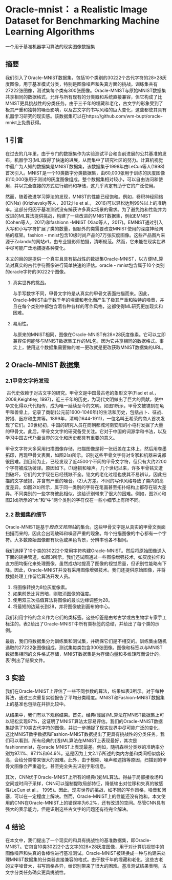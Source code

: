 # Oracle-mnist： a Realistic Image Dataset for Benchmarking Machine Learning Algorithms

一个用于基准机器学习算法的现实图像数据集 

## 摘要

​	我们引入了Oracle-MNIST数据集，包括10个类别的30222个古代字符的28×28灰度图像，用于基准模式分类，特别是图像噪声和失真方面的挑战。训练集共有27222张图像，测试集每个类有300张图像。Oracle-MNIST与原始MNIST数据集共享相同的数据格式，允许与所有现有的分类器和系统直接兼容，但它构成了比MNIST更具挑战性的分类任务。由于三千年的埋藏和老化，古文字的形象受到了极其严重和独特的噪音影响，以及古文字的书写风格的巨大变化，这些都使其具有机器学习研究的现实感。该数据集可以在https://github.com/wm-bupt/oracle-mnist上免费获得。

## 1 引言

​	在过去的几年里，由于专门的数据集作为实验测试平台和当前进展的公共基准的发布，机器学习(ML)取得了快速的进展，从而集中了研究社区的努力。计算机视觉中最广为人知的数据集是MNIST数据集，该数据集于1998年由LeCun等人(1998)首次引入。MNIST是一个10类数字分类数据集，由60,000张用于训练的灰度图像和10,000张用于测试的灰度图像组成。整个数据集相对较小，可以自由访问和使用，并以完全直接的方式进行编码和存储，这几乎肯定有助于它的广泛使用。

​	然而，随着改进学习算法的发现，MNIST的性能已经饱和。例如，卷积神经网络(CNNs) (Krizhevsky等人，2012;He et al.， 2016)可以轻松达到99%以上的准确率。这部分归因于基准测试没有捕获许多真实场景的需求。为了避免饱和性能并为改进的ML算法提供挑战，构建了一些改进的MNIST数据集，例如EMNIST (Cohen等人，2017)和fashionn -MNIST (Xiao等人，2017)。EMNIST通过引入大写和小写字符扩展了类的数量，但额外的类需要改变MNIST使用的深度神经网络的框架。fashion - mnist包含10级时尚产品的7万张灰度图像。这些产品图片来源于Zalando的网站e1，由专业摄影师拍摄，清晰规范。然而，它未能在现实世界中尽可能广泛地捕捉各种变化。

​	本文的目的是提供一个真实且具有挑战性的数据集Oracle-MNIST，以方便ML算法对真实的古代字符图像进行简单快速的评估。oracle - mnist包含属于10个类别的oracle字符的30222个图像。

1. 真实世界的挑战。

   与手写数字不同，甲骨文字符是从真实的甲骨文表面扫描而来。因此，Oracle-MNIST由于数千年的埋藏和老化而产生了极其严重和独特的噪音，并且在每个类别中都包含着各种各样的写作风格，这都使得ML研究更加现实和困难。

2. 易用性。

   与原来的MNIST相同，图像在Oracle-MNIST有28×28灰度像素。它可以立即兼容任何能够与MNIST数据集工作的ML包，因为它共享相同的数据格式。事实上，使用这个数据集需要做的唯一更改就是更改获取MNIST数据集的URL。

## 2 Oracle-MNIST 数据集

### 2.1甲骨文字符发现

​	古代史依赖于对古文字的研究。甲骨文是中国最古老的象形文字(Flad et al.， 2008;Keightley, 1997)，近三千年的历史，为现代文明做出了巨大的贡献，使中华文化得以代代相传，成为唯一延续至今的文明。如图1所示，甲骨文被镌刻在龟甲和兽骨上，记录了商朝(公元前1600-1046年)的生活和历史，包括占卜、征战、狩猎、医疗和生育等。1899年，清朝(1644-1911)，一位名叫王希荣的商人首次发现了它们。20世纪初，中国的研究人员在商朝都城河南安阳的小屯村发掘了大量的甲骨文。此后，甲骨文文字的研究备受关注。它对于中国的词源学和书法，以及学习中国古代乃至世界的文化和历史都具有重要的意义。

​	甲骨文字符大多采用扫描图像存储，扫描图像是将一张纸盖在主体上，然后用卷墨拓印，再现甲骨文表面，如图2(a)所示。识别这些甲骨文字符对专家和机器来说都很困难。到目前为止，已经发现了近4500个不同的甲骨文字符，但只有大约2200个字符被成功破译。原因如下。(1)磨损和噪声。几个世纪以来，许多甲骨铭文遭到破坏，它们的文字现在已经残缺不全。铭文的老化过程也使其不易辨认，因此扫描的文字破损，并含有严重的噪音。(2)大方差。不同的写作风格导致了类内的高度差异。如图2(b)所示，属于同一类别的字符在笔画甚至拓扑结构上都存在较大差异。不同类别的一些字符彼此相似，这给识别带来了很大的困难。例如，图2(c)和图2(d)所示的“木”和“牛”两个类别的字符仅在一些小细节上有所不同。

### 2.2 数据集的细节

​	Oracle-MNIST是基于*殷奇文苑网站*的集合。这些甲骨文字是从真实的甲骨文表面扫描而来的，因此会出现破碎和噪音严重的现象。每个扫描图像的中心都有一个字符。大多数原始图像都有灰色或黑色背景，分辨率也各不相同。

​	我们选择了10个类的30222个常用字符构建Oracle-MNIST。然后将原始图像送入下面的转换管道，如图3所示。我们还试图通过一些图像增强技术，如灰度拉伸和直方图均衡化来处理图像。虽然成功地提高了图像的视觉质量，但识别性能略有下降。因此，Oracle-MNIST并没有采用图像增强技术。我们还提供原始图像，并将数据处理工作留给算法开发人员。

1. 将图像转换为8位灰度像素。
2. 如果前景比背景暗，则取消图像的强度。
3. 使用双三次插值算法将图像的最长边缘调整为28。
4. 将最短的边延长到28，并将图像放到画布的中心。

​	我们利用字符的含义作为它们的类标签。这些标签是由考古学或古生物学专家手工标注的。表2给出了Oracle-MNIST中所有类标签的总结，并给出了每个类的示例。

​	最后，我们将数据集分为训练集和测试集，并确保它们是不相交的。训练集由随机选取的27222张图像组成，测试集每类包含300张图像。图像和标签以与MNIST数据集相同的文件格式存储，MNIST数据集是为存储向量和多维矩阵而设计的。表1列出了结果文件。

## 3 实验

​	我们在Oracle-MNIST上评估了一些不同参数的算法，结果如表3所示。对于每种算法，通过三次重复实验报告了平均分类精度。MNIST和Fashion-MNIST数据集上的基准也包括在并排比较中。

​	从结果中，我们有以下观察结果。首先，经典(浅层)ML算法在MNIST数据集上可以轻松实现97%，这证明了MNIST算法太容易评估。我们的Oracle-MNIST数据集提供了10类古代字符的图像，并进一步捕捉了现实世界中尽可能广泛的变化，这比MNIST数字数据和Fashion-MNIST数据提出了更具有挑战性的分类任务。我们可以看到，所有经典的(浅)ML算法在MNIST上表现最好，其次是fashionmnist，在oracle MNIST上表现最差。例如，随机森林分类器的准确率分别为97.1%、87.1%和64.9%。这是因为上文2.1节所述的类内方差和类间相似度较高，会给分类带来很大的困难。此外，由于模糊、噪声和遮挡等原因，扫描到的甲骨文图像会严重退化，甚至完全失去识别字形信息。

​	其次，CNN优于Oracle-MNIST上所有的经典(浅)ML算法。得益于局部接收场和空间或时间子采样，CNN可以强制提取局部特征，降低输出对位移和失真的敏感性(LeCun et al.， 1995)。因此，现实世界的挑战，如不同的写作风格，噪音和闭塞，可以在一定程度上解决。然而，Oracle-MNIST上的性能还没有饱和。本文使用的CNN在Oracle-MNIST上的错误率为6.2%，还有改进的空间。尽管CNN具有强大的表示能力，但是识别这些古文字的问题还有待完全解决。

## 4 结论

​	在本文中，我们提出了一个现实的和具有挑战性的基准数据集，即Oracle-MNIST。它包含10类30222个古文字的28×28灰度图像，用于对计算机视觉中的图像噪声和失真的鲁棒性进行基准测试。Oracle-MNIST被转换成一种与构建来处理MNIST数据集的分类器直接兼容的格式。由于数千年的埋藏和老化，这些古老的文字噪音大，书写风格各异，给识别带来了很大的困难。基准测试结果表明，古文字分类任务确实更具挑战性。